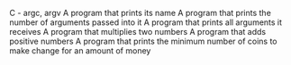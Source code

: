 C - argc, argv
A program that prints its name
A program that prints the number of arguments passed into it
A program that prints all arguments it receives
A program that multiplies two numbers
A program that adds positive numbers
A program that prints the minimum number of coins to make change for an amount of money
